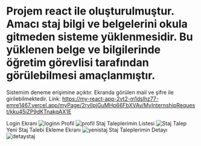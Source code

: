 # Projem react ile oluşturulmuştur. Amacı staj bilgi ve belgelerini okula gitmeden sisteme yüklenmesidir. Bu yüklenen belge ve bilgilerinde öğretim görevlisi tarafından görülebilmesi amaçlanmıştır.
Sistemim deneme erişimine açıktır. Ekranda görülen mail ve şifre ile girilebilmektedir.
Link: https://my-react-app-2vt2-m1dslhz77-emre1467.vercel.app/myPage/2rvlIpjGuMHp66FbXVAv/MyInternshipRequest/kku45iZP9dKTnakqAX1E


Login Ekranı
![loginn](https://github.com/emre1467/my-react-app/assets/69509319/bf98c62f-d400-4591-a263-99de283c0dce)
Profil
![profil](https://github.com/emre1467/my-react-app/assets/69509319/1e84946d-f519-4d7d-8d17-ad146a842050)
Staj Taleplerimin Listesi
![Staj Talep](https://github.com/emre1467/my-react-app/assets/69509319/6846d680-c5d3-4c60-9e3f-a8d11cf6e610)
Yeni Staj Talebi Ekleme Ekranı
![yenistaj](https://github.com/emre1467/my-react-app/assets/69509319/3357de7d-36e9-47ca-bdd8-825a16658053)
Staj Taleplerimin Detayı
![detaystaj](https://github.com/emre1467/my-react-app/assets/69509319/c3eb77b2-511a-4cb7-8be5-fc62ff0b0b47)



